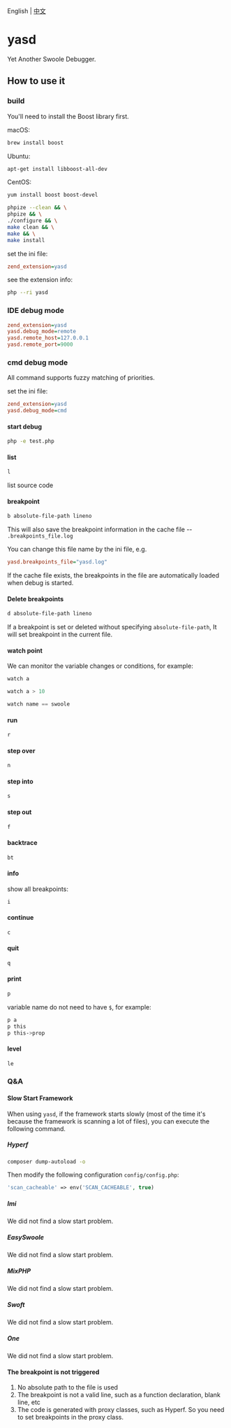 English | [中文](./README-CN.md)

# yasd

Yet Another Swoole Debugger.

## How to use it

### build

You'll need to install the Boost library first.

macOS:

```bash
brew install boost
```

Ubuntu:

```bash
apt-get install libboost-all-dev
```

CentOS:

```bash
yum install boost boost-devel
```

```bash
phpize --clean && \
phpize && \
./configure && \
make clean && \
make && \
make install
```

set the ini file:

```ini
zend_extension=yasd
```

see the extension info:

```bash
php --ri yasd
```

### IDE debug mode

```ini
zend_extension=yasd
yasd.debug_mode=remote
yasd.remote_host=127.0.0.1
yasd.remote_port=9000
```

### cmd debug mode

All command supports fuzzy matching of priorities.

set the ini file:

```ini
zend_extension=yasd
yasd.debug_mode=cmd
```

#### start debug

```bash
php -e test.php
```

#### list

```bash
l
```

list source code

#### breakpoint

```bash
b absolute-file-path lineno
```

This will also save the breakpoint information in the cache file -- `.breakpoints_file.log`

You can change this file name by the ini file, e.g.

```ini
yasd.breakpoints_file="yasd.log"
```

If the cache file exists, the breakpoints in the file are automatically loaded when debug is started.

#### Delete breakpoints

```bash
d absolute-file-path lineno
```

If a breakpoint is set or deleted without specifying `absolute-file-path`, It will set breakpoint in the current file.

#### watch point

We can monitor the variable changes or conditions, for example:

```cpp
watch a
```

```cpp
watch a > 10
```

```cpp
watch name == swoole
```

#### run

```bash
r
```

#### step over

```bash
n
```

#### step into

```bash
s
```

#### step out

```bash
f
```

#### backtrace

```bash
bt
```

#### info

show all breakpoints:

```bash
i
```

#### continue

```bash
c
```

#### quit

```bash
q
```

#### print

```bash
p
```

variable name do not need to have `$`, for example:

```bash
p a
p this
p this->prop
```

#### level

```bash
le
```

### Q&A

#### Slow Start Framework

When using `yasd`, if the framework starts slowly (most of the time it's because the framework is scanning a lot of files), you can execute the following command.

##### Hyperf

```bash
composer dump-autoload -o
```

Then modify the following configuration `config/config.php`:

```php
'scan_cacheable' => env('SCAN_CACHEABLE', true)
```

##### Imi

We did not find a slow start problem.

##### EasySwoole

We did not find a slow start problem.

##### MixPHP

We did not find a slow start problem.

##### Swoft

We did not find a slow start problem.

##### One

We did not find a slow start problem.

#### The breakpoint is not triggered

1. No absolute path to the file is used
2. The breakpoint is not a valid line, such as a function declaration, blank line, etc
3. The code is generated with proxy classes, such as Hyperf. So you need to set breakpoints in the proxy class.
